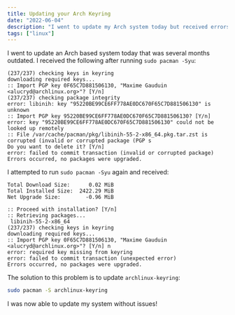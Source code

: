 ```yaml
---
title: Updating your Arch Keyring
date: "2022-06-04"
description: "I went to update my Arch system today but received errors. The solution was to update the Arch keyring."
tags: ["linux"]
---
```


I went to update an Arch based system today that was several months outdated. I received the following after running `sudo pacman -Syu`:

```
(237/237) checking keys in keyring
downloading required keys...
:: Import PGP key 0F65C7D881506130, "Maxime Gauduin <alucryd@archlinux.org>"? [Y/n]
(237/237) checking package integrity
error: libinih: key "95220BE99CE6FF778AE0DC670F65C7D881506130" is unknown
:: Import PGP key 95220BE99CE6FF778AE0DC670F65C7D881506130? [Y/n]
error: key "95220BE99CE6FF778AE0DC670F65C7D881506130" could not be looked up remotely
:: File /var/cache/pacman/pkg/libinih-55-2-x86_64.pkg.tar.zst is corrupted (invalid or corrupted package (PGP s
Do you want to delete it? [Y/n]
error: failed to commit transaction (invalid or corrupted package)
Errors occurred, no packages were upgraded.
```

I attempted to run `sudo pacman -Syu` again and received:

```
Total Download Size:      0.02 MiB
Total Installed Size:  2422.29 MiB
Net Upgrade Size:        -0.96 MiB

:: Proceed with installation? [Y/n]
:: Retrieving packages...
 libinih-55-2-x86_64
(237/237) checking keys in keyring
downloading required keys...
:: Import PGP key 0F65C7D881506130, "Maxime Gauduin <alucryd@archlinux.org>"? [Y/n] n
error: required key missing from keyring
error: failed to commit transaction (unexpected error)
Errors occurred, no packages were upgraded.
```

The solution to this problem is to update `archlinux-keyring`:

```bash
sudo pacman -S archlinux-keyring
```

I was now able to update my system without issues!